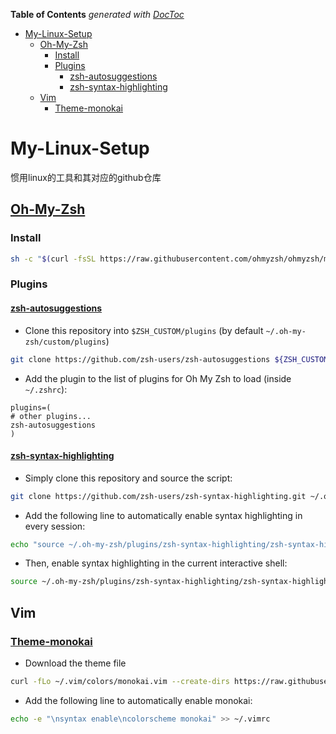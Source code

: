 <!-- START doctoc generated TOC please keep comment here to allow auto update -->
<!-- DON'T EDIT THIS SECTION, INSTEAD RE-RUN doctoc TO UPDATE -->
**Table of Contents**  *generated with [DocToc](https://github.com/thlorenz/doctoc)*

- [My-Linux-Setup](#my-linux-setup)
  - [Oh-My-Zsh](#oh-my-zsh)
    - [Install](#install)
    - [Plugins](#plugins)
      - [zsh-autosuggestions](#zsh-autosuggestions)
      - [zsh-syntax-highlighting](#zsh-syntax-highlighting)
  - [Vim](#vim)
    - [Theme-monokai](#theme-monokai)

<!-- END doctoc generated TOC please keep comment here to allow auto update -->

# My-Linux-Setup
 惯用linux的工具和其对应的github仓库

## [Oh-My-Zsh](https://github.com/ohmyzsh/ohmyzsh)

### Install

```bash
sh -c "$(curl -fsSL https://raw.githubusercontent.com/ohmyzsh/ohmyzsh/master/tools/install.sh)"
```

### Plugins

#### [zsh-autosuggestions](https://github.com/zsh-users/zsh-autosuggestions)

-   Clone this repository into `$ZSH_CUSTOM/plugins` (by default `~/.oh-my-zsh/custom/plugins`)

```bash
git clone https://github.com/zsh-users/zsh-autosuggestions ${ZSH_CUSTOM:-~/.oh-my-zsh/custom}/plugins/zsh-autosuggestions
```

-   Add the plugin to the list of plugins for Oh My Zsh to load (inside `~/.zshrc`):

```
plugins=( 
# other plugins...
zsh-autosuggestions
)
```

#### [zsh-syntax-highlighting](https://github.com/zsh-users/zsh-syntax-highlighting)

-   Simply clone this repository and source the script:

```bash
git clone https://github.com/zsh-users/zsh-syntax-highlighting.git ~/.oh-my-zsh/plugins/zsh-syntax-highlighting
```

-   Add the following line to automatically enable syntax highlighting in every session:

```bash
echo "source ~/.oh-my-zsh/plugins/zsh-syntax-highlighting/zsh-syntax-highlighting.zsh" >> ${ZDOTDIR:-~}/.zshrc
```

-   Then, enable syntax highlighting in the current interactive shell:

```bash
source ~/.oh-my-zsh/plugins/zsh-syntax-highlighting/zsh-syntax-highlighting.zsh
```

## Vim 

### [Theme-monokai](https://github.com/ku1ik/vim-monokai)

-   Download the theme file

```bash
curl -fLo ~/.vim/colors/monokai.vim --create-dirs https://raw.githubusercontent.com/ku1ik/vim-monokai/refs/heads/master/colors/monokai.vim
```

-   Add the following line to automatically enable monokai:

```bash
echo -e "\nsyntax enable\ncolorscheme monokai" >> ~/.vimrc
```


